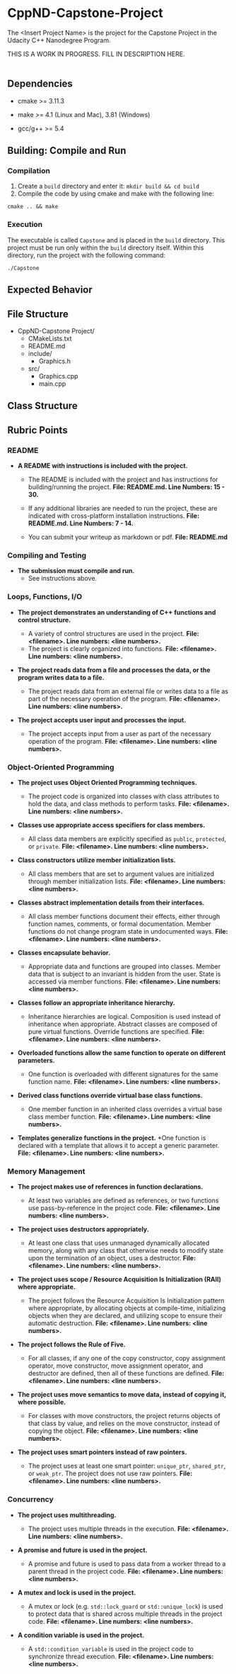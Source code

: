 # CppND-Capstone-Project

The &lt;Insert Project Name&gt; is the project for the Capstone Project in the Udacity C++ Nanodegree Program. <br />

THIS IS A WORK IN PROGRESS. FILL IN DESCRIPTION HERE.<br /><br />

## Dependencies

* cmake >= 3.11.3

* make >= 4.1 (Linux and Mac), 3.81 (Windows)

* gcc/g++ >= 5.4

## Building: Compile and Run

### Compilation

1. Create a `build` directory and enter it: `mkdir build && cd build`
2. Compile the code by using cmake and make with the following line:
```
cmake .. && make
```
### Execution

The executable is called `Capstone` and is placed in the `build` directory. This project must be run only within the `build` directory itself. Within this directory, run the project with the following command:

```
./Capstone
```

## Expected Behavior


## File Structure
* CppND-Capstone Project/
	* CMakeLists.txt
	* README.md
	* include/
		* Graphics.h
	* src/
		* Graphics.cpp
		* main.cpp


## Class Structure



## Rubric Points





### README
* <strong>A README with instructions is included with the project.</strong>
	* The README is included with the project and has instructions for building/running the project. <strong>File: README.md. Line Numbers: 15 - 30.</strong>
	* If any additional libraries are needed to run the project, these are indicated with cross-platform installation instructions. <strong>File: README.md. Line Numbers: 7 - 14.</strong>

	* You can submit your writeup as markdown or pdf. <strong>File: README.md</strong>
	
### Compiling and Testing
* <strong>The submission must compile and run.</strong>
	* See instructions above.

### Loops, Functions, I/O
* <strong>The project demonstrates an understanding of C++ functions and control structure.</strong>
	* A variety of control structures are used in the project. <strong>File: &lt;filename&gt;. Line numbers: &lt;line numbers&gt;.</strong>
	* The project is clearly organized into functions. <strong>File: &lt;filename&gt;. Line numbers: &lt;line numbers&gt;.</strong>

* <strong>The project reads data from a file and processes the data, or the program writes data to a file.</strong>
	* The project reads data from an external file or writes data to a file as part of the necessary operation of the program. <strong>File: &lt;filename&gt;. Line numbers: &lt;line numbers&gt;.</strong>

* <strong>The project accepts user input and processes the input.</strong>
	* The project accepts input from a user as part of the necessary operation of the program. <strong>File: &lt;filename&gt;. Line numbers: &lt;line numbers&gt;.</strong>

### Object-Oriented Programming
* <strong>The project uses Object Oriented Programming techniques.</strong>
	* The project code is organized into classes with class attributes to hold the data, and class methods to perform tasks. <strong>File: &lt;filename&gt;. Line numbers: &lt;line numbers&gt;.</strong>

* <strong>Classes use appropriate access specifiers for class members.</strong>
	* All class data members are explicitly specified as `public`, `protected`, or `private`. <strong>File: &lt;filename&gt;. Line numbers: &lt;line numbers&gt;.</strong>

* <strong>Class constructors utilize member initialization lists.</strong>
	* All class members that are set to argument values are initialized through member initialization lists. <strong>File: &lt;filename&gt;. Line numbers: &lt;line numbers&gt;.</strong>

* <strong>Classes abstract implementation details from their interfaces.</strong>
	* All class member functions document their effects, either through function names, comments, or formal documentation. Member functions do not change program state in undocumented ways. <strong>File: &lt;filename&gt;. Line numbers: &lt;line numbers&gt;.</strong>

* <strong>Classes encapsulate behavior.</strong>
	* Appropriate data and functions are grouped into classes. Member data that is subject to an invariant is hidden from the user. State is accessed via member functions. <strong>File: &lt;filename&gt;. Line numbers: &lt;line numbers&gt;.</strong>

* <strong>Classes follow an appropriate inheritance hierarchy.</strong>
	* Inheritance hierarchies are logical. Composition is used instead of inheritance when appropriate. Abstract classes are composed of pure virtual functions. Override functions are specified. <strong>File: &lt;filename&gt;. Line numbers: &lt;line numbers&gt;.</strong>

* <strong>Overloaded functions allow the same function to operate on different parameters.</strong>
	* One function is overloaded with different signatures for the same function name. <strong>File: &lt;filename&gt;. Line numbers: &lt;line numbers&gt;.</strong>

* <strong>Derived class functions override virtual base class functions.</strong>
	* One member function in an inherited class overrides a virtual base class member function. <strong>File: &lt;filename&gt;. Line numbers: &lt;line numbers&gt;.</strong>

* <strong>Templates generalize functions in the project.</strong>
	*One function is declared with a template that allows it to accept a generic parameter. <strong>File: &lt;filename&gt;. Line numbers: &lt;line numbers&gt;.</strong>

### Memory Management
* <strong>The project makes use of references in function declarations.</strong>
	* At least two variables are defined as references, or two functions use pass-by-reference in the project code. <strong>File: &lt;filename&gt;. Line numbers: &lt;line numbers&gt;.</strong>
* <strong>The project uses destructors appropriately.</strong>
	* At least one class that uses unmanaged dynamically allocated memory, along with any class that otherwise needs to modify state upon the termination of an object, uses a destructor. <strong>File: &lt;filename&gt;. Line numbers: &lt;line numbers&gt;.</strong>
* <strong>The project uses scope / Resource Acquisition Is Initialization (RAII) where appropriate.</strong>
	* The project follows the Resource Acquisition Is Initialization pattern where appropriate, by allocating objects at compile-time, initializing objects when they are declared, and utilizing scope to ensure their automatic destruction. <strong>File: &lt;filename&gt;. Line numbers: &lt;line numbers&gt;.</strong>
* <strong>The project follows the Rule of Five.</strong>
	* For all classes, if any one of the copy constructor, copy assignment operator, move constructor, move assignment operator, and destructor are defined, then all of these functions are defined. <strong>File: &lt;filename&gt;. Line numbers: &lt;line numbers&gt;.</strong>
* <strong>The project uses move semantics to move data, instead of copying it, where possible.</strong>
	* For classes with move constructors, the project returns objects of that class by value, and relies on the move constructor, instead of copying the object. <strong>File: &lt;filename&gt;. Line numbers: &lt;line numbers&gt;.</strong>

* <strong>The project uses smart pointers instead of raw pointers.</strong>
	* The project uses at least one smart pointer: `unique_ptr`, `shared_ptr`, or `weak_ptr`. The project does not use raw pointers. <strong>File: &lt;filename&gt;. Line numbers: &lt;line numbers&gt;.</strong>

### Concurrency
* <strong>The project uses multithreading.</strong>
	* The project uses multiple threads in the execution. <strong>File: &lt;filename&gt;. Line numbers: &lt;line numbers&gt;.</strong>

* <strong>A promise and future is used in the project.</strong>
	* A promise and future is used to pass data from a worker thread to a parent thread in the project code. <strong>File: &lt;filename&gt;. Line numbers: &lt;line numbers&gt;.</strong>

* <strong>A mutex and lock is used in the project.</strong>
	* A mutex or lock (e.g. `std::lock_guard` or `std::unique_lock`) is used to protect data that is shared across multiple threads in the project code. <strong>File: &lt;filename&gt;. Line numbers: &lt;line numbers&gt;.</strong>
* <strong>A condition variable is used in the project.</strong>
	* A `std::condition_variable` is used in the project code to synchronize thread execution. <strong>File: &lt;filename&gt;. Line numbers: &lt;line numbers&gt;.</strong>

